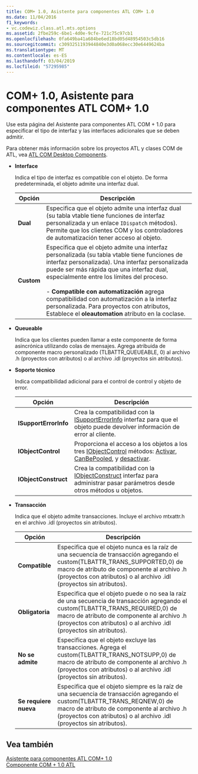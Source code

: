 ```yaml
---
title: COM+ 1.0, Asistente para componentes ATL COM+ 1.0
ms.date: 11/04/2016
f1_keywords:
- vc.codewiz.class.atl.mts.options
ms.assetid: 2fbe259c-6be1-4d0e-9cfe-721c75c97cb1
ms.openlocfilehash: 0fa649ba41a684be6ed18bd05d48954503c5db16
ms.sourcegitcommit: c3093251193944840e3d0a068ecc30e6449624ba
ms.translationtype: MT
ms.contentlocale: es-ES
ms.lasthandoff: 03/04/2019
ms.locfileid: "57295985"
---
```

# <a name="com-10-atl-com-10-component-wizard"></a>COM+ 1.0, Asistente para componentes ATL COM+ 1.0

Use esta página del Asistente para componentes ATL COM + 1.0 para especificar el tipo de interfaz y las interfaces adicionales que se deben admitir.

Para obtener más información sobre los proyectos ATL y clases COM de ATL, vea [ATL COM Desktop Components](../../atl/atl-com-desktop-components.md).

- **Interface**

   Indica el tipo de interfaz es compatible con el objeto. De forma predeterminada, el objeto admite una interfaz dual.

   |Opción|Descripción|
   |------------|-----------------|
   |**Dual**|Especifica que el objeto admite una interfaz dual (su tabla vtable tiene funciones de interfaz personalizada y un enlace `IDispatch` métodos). Permite que los clientes COM y los controladores de automatización tener acceso al objeto.|
   |**Custom**|Especifica que el objeto admite una interfaz personalizada (su tabla vtable tiene funciones de interfaz personalizada). Una interfaz personalizada puede ser más rápida que una interfaz dual, especialmente entre los límites del proceso.<br /><br /> - **Compatible con automatización** agrega compatibilidad con automatización a la interfaz personalizada. Para proyectos con atributos, Establece el **oleautomation** atributo en la coclase.|

- **Queueable**

   Indica que los clientes pueden llamar a este componente de forma asincrónica utilizando colas de mensajes. Agrega atribuida de componente macro personalizado (TLBATTR_QUEUEABLE, 0) al archivo .h (proyectos con atributos) o al archivo .idl (proyectos sin atributos).

- **Soporte técnico**

   Indica compatibilidad adicional para el control de control y objeto de error.

   |Opción|Descripción|
   |------------|-----------------|
   |**ISupportErrorInfo**|Crea la compatibilidad con la [ISupportErrorInfo](../../atl/reference/isupporterrorinfoimpl-class.md) interfaz para que el objeto puede devolver información de error al cliente.|
   |**IObjectControl**|Proporciona el acceso a los objetos a los tres [IObjectControl](/windows/desktop/api/comsvcs/nn-comsvcs-iobjectcontrol) métodos: [Activar](/windows/desktop/api/comsvcs/nf-comsvcs-iobjectcontrol-activate), [CanBePooled](/windows/desktop/api/comsvcs/nf-comsvcs-iobjectcontrol-canbepooled), y [desactivar](/windows/desktop/api/comsvcs/nf-comsvcs-iobjectcontrol-deactivate).|
   |**IObjectConstruct**|Crea la compatibilidad con la [IObjectConstruct](/windows/desktop/api/comsvcs/nn-comsvcs-iobjectconstruct) interfaz para administrar pasar parámetros desde otros métodos u objetos.|

- **Transacción**

   Indica que el objeto admite transacciones. Incluye el archivo mtxattr.h en el archivo .idl (proyectos sin atributos).

   |Opción|Descripción|
   |------------|-----------------|
   |**Compatible**|Especifica que el objeto nunca es la raíz de una secuencia de transacción agregando el custom(TLBATTR_TRANS_SUPPORTED,0) de macro de atributo de componente al archivo .h (proyectos con atributos) o al archivo .idl (proyectos sin atributos).|
   |**Obligatoria**|Especifica que el objeto puede o no sea la raíz de una secuencia de transacción agregando el custom(TLBATTR_TRANS_REQUIRED,0) de macro de atributo de componente al archivo .h (proyectos con atributos) o al archivo .idl (proyectos sin atributos).|
   |**No se admite**|Especifica que el objeto excluye las transacciones. Agrega el custom(TLBATTR_TRANS_NOTSUPP,0) de macro de atributo de componente al archivo .h (proyectos con atributos) o al archivo .idl (proyectos sin atributos).|
   |**Se requiere nueva**|Especifica que el objeto siempre es la raíz de una secuencia de transacción agregando el custom(TLBATTR_TRANS_REQNEW,0) de macro de atributo de componente al archivo .h (proyectos con atributos) o al archivo .idl (proyectos sin atributos).|

## <a name="see-also"></a>Vea también

[Asistente para componentes ATL COM+ 1.0](../../atl/reference/atl-com-plus-1-0-component-wizard.md)<br/>
[Componente COM + 1.0 ATL](../../atl/reference/adding-an-atl-com-plus-1-0-component.md)
